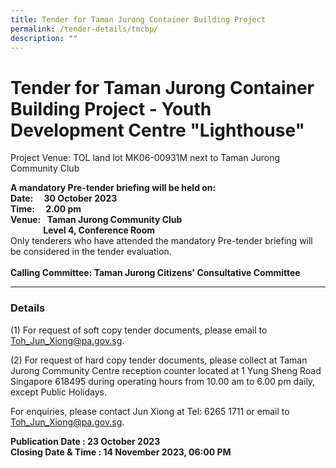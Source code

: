 ```yaml
---
title: Tender for Taman Jurong Container Building Project
permalink: /tender-details/tmcbp/
description: ""
---
```

Tender for Taman Jurong Container Building Project - Youth Development Centre "Lighthouse"
==============================================================

Project Venue: TOL land lot MK06-00931M next to Taman Jurong Community Club

**A mandatory Pre-tender briefing will be held on: <br>
Date:  30 October 2023 <br>
Time:  2.00 pm <br>
Venue:  Taman Jurong Community Club <br>    &nbsp;Level 4, Conference Room** <br>
Only tenderers who have attended the mandatory Pre-tender briefing will be considered in the tender evaluation. <br>
<br>**Calling Committee: Taman Jurong Citizens' Consultative Committee**

* * *

### Details
(1) For request of soft copy tender documents, please email to Toh_Jun_Xiong@pa.gov.sg. <br>
  
(2) For request of hard copy tender documents, please collect at Taman Jurong Community Centre reception counter located at 1 Yung Sheng Road Singapore 618495 during operating hours from 10.00 am to 6.00 pm daily, except Public Holidays.

  

For enquiries, please contact Jun Xiong at Tel: 6265 1711 or email to Toh_Jun_Xiong@pa.gov.sg.


**Publication Date : 23 October 2023** <br>
**Closing Date &amp; Time : 14 November 2023, 06:00 PM**